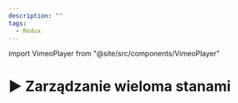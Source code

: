 ```yaml
---
description: ""
tags:
  - Redux
---
```


import VimeoPlayer from "@site/src/components/VimeoPlayer"

# ▶️ Zarządzanie wieloma stanami

<VimeoPlayer videoId="318467882" />
